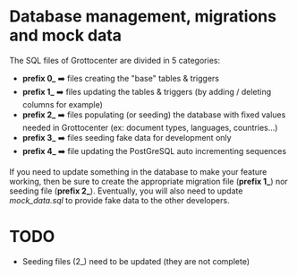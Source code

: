 # Database management, migrations and mock data

The SQL files of Grottocenter are divided in 5 categories: 

* **prefix 0_** :arrow_right: files creating the "base" tables & triggers
* **prefix 1_** :arrow_right: files updating the tables & triggers (by adding / deleting columns for example)
* **prefix 2_** :arrow_right: files populating (or seeding) the database with fixed values needed in Grottocenter (ex: document types, languages, countries...)
* **prefix 3_** :arrow_right: files seeding fake data for development only
* **prefix 4_** :arrow_right: file updating the PostGreSQL auto incrementing sequences

If you need to update something in the database to make your feature working, then be sure to create the appropriate migration file (**prefix  1_**) nor seeding file (**prefix  2_**). Eventually, you will also need to update *mock_data.sql* to provide fake data to the other developers. 

# TODO

* Seeding files (2_) need to be updated (they are not complete)
